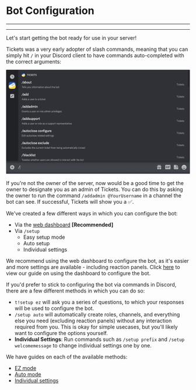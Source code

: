# Bot Configuration
***
***

Let's start getting the bot ready for use in your server!

Tickets was a very early adopter of slash commands, meaning that you can simply hit `/` in your Discord client to have commands auto-completed with the correct arguments:

![Slash commands](../img/slash_commands.webp)

If you're not the owner of the server, now would be a good time to get the owner to designate you as an admin of Tickets. You can do this by asking the owner to run the command `/addadmin @YourUsername` in a channel the bot can see. If successful, Tickets will show you a ✅.

We've created a few different ways in which you can configure the bot:
- Via the [web dashboard](https://panel.ticketsbot.net) **[Recommended]**
- Via `/setup`
  - Easy setup mode
  - Auto setup
  - Individual settings

We recommend using the web dashboard to configure the bot, as it's easier and more settings are available - including reaction panels. Click [here](./dashboard.md) to view our guide on using the dashboard to configure the bot.

If you'd prefer to stick to configuring the bot via commands in Discord, there are a few different methods in which you can do so:
- `t!setup ez` will ask you a series of questions, to which your responses will be used to configure the bot.
- `/setup auto` will automatically create roles, channels, and everything else you need (excluding reaction panels) without any interaction required from you. This is okay for simple usecases, but you'll likely want to configure the options yourself.
- **Individual Settings**: Run commands such as `/setup prefix` and `/setup welcomemessage` to change individual settings one by one.

We have guides on each of the available methods:
- [EZ mode](./easy.md)
- [Auto mode](./auto.md)
- [Individual settings](./individual.md)
